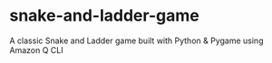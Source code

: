 # snake-and-ladder-game
A classic Snake and Ladder game built with Python &amp; Pygame using Amazon Q CLI
